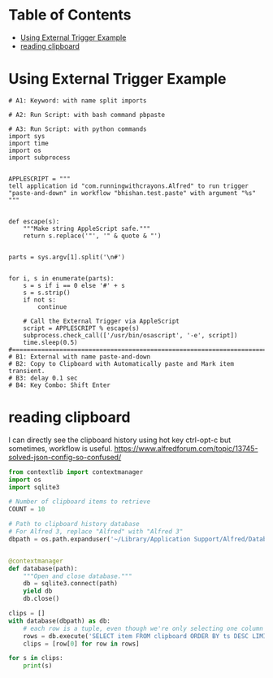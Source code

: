 Table of Contents
=================
   * [Using External Trigger Example](#using-external-trigger-example)
   * [reading clipboard](#reading-clipboard)

# Using External Trigger Example
```
# A1: Keyword: with name split imports

# A2: Run Script: with bash command pbpaste

# A3: Run Script: with python commands
import sys
import time
import os
import subprocess


APPLESCRIPT = """
tell application id "com.runningwithcrayons.Alfred" to run trigger "paste-and-down" in workflow "bhishan.test.paste" with argument "%s"
"""


def escape(s):
	"""Make string AppleScript safe."""
	return s.replace('"', '" & quote & "')


parts = sys.argv[1].split('\n#')


for i, s in enumerate(parts):
	s = s if i == 0 else '#' + s
	s = s.strip()
	if not s:
		continue

	# Call the External Trigger via AppleScript
	script = APPLESCRIPT % escape(s)
	subprocess.check_call(['/usr/bin/osascript', '-e', script])
	time.sleep(0.5)
#=====================================================================================================================
# B1: External with name paste-and-down
# B2: Copy to Clipboard with Automatically paste and Mark item transient.
# B3: delay 0.1 sec
# B4: Key Combo: Shift Enter

```

# reading clipboard
I can directly see the clipboard history using hot key ctrl-opt-c but sometimes, workflow is useful.
https://www.alfredforum.com/topic/13745-solved-json-config-so-confused/
```python
from contextlib import contextmanager
import os
import sqlite3

# Number of clipboard items to retrieve
COUNT = 10

# Path to clipboard history database
# For Alfred 3, replace "Alfred" with "Alfred 3"
dbpath = os.path.expanduser('~/Library/Application Support/Alfred/Databases/clipboard.alfdb')


@contextmanager
def database(path):
    """Open and close database."""
    db = sqlite3.connect(path)
    yield db
    db.close()

clips = []
with database(dbpath) as db:
    # each row is a tuple, even though we're only selecting one column
    rows = db.execute('SELECT item FROM clipboard ORDER BY ts DESC LIMIT ' + str(COUNT))
    clips = [row[0] for row in rows]

for s in clips:
    print(s)
```
